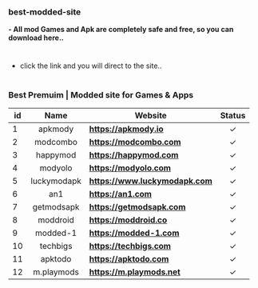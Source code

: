 ### best-modded-site
**- All mod Games and Apk are completely safe and free, so you can download here..**

#
- click the link and you will direct to the site..
#

### Best Premuim | Modded site for Games & Apps
id | Name | Website | Status |
-- |:--:|--|:--:|
1 | apkmody | **https://apkmody.io** |✓|
2 | modcombo | **https://modcombo.com** |✓|
3 | happymod | **https://happymod.com** |✓|
4 | modyolo | **https://modyolo.com** |✓|
5 | luckymodapk | **https://www.luckymodapk.com** |✓|
6 | an1 | **https://an1.com** |✓|
7 | getmodsapk | **https://getmodsapk.com** |✓|
8 | moddroid | **https://moddroid.co** |✓|
9 | modded-1 | **https://modded-1.com** |✓|
10 | techbigs | **https://techbigs.com** |✓|
11 | apktodo | **https://apktodo.com** |✓|
12 | m.playmods | **https://m.playmods.net** |✓|
